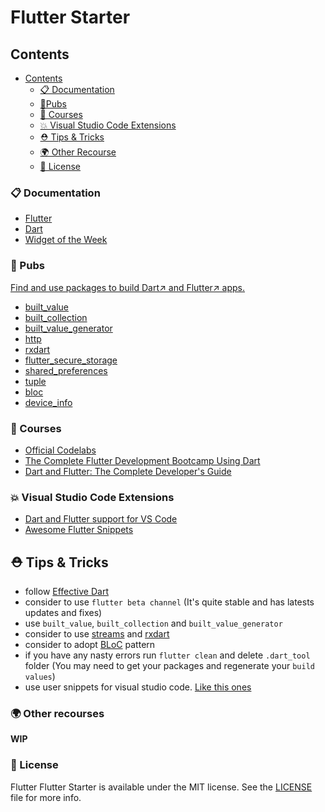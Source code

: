 # Flutter Starter

## Contents

- [Contents](#contents)
  - [📋 Documentation](#-documentation)
  - [🎉Pubs](#-pubs)
  - [🎯 Courses](#-courses)
  - [💥 Visual Studio Code Extensions](#-visual-studio-code-extensions)
  - [⛑ Tips & Tricks](#%e2%9b%91-tips-tricks)
  - [🌍 Other Recourse](#-other-recourses)
  - [📄 License](#-license)

### 📋 Documentation

- [Flutter](https://flutter.dev/docs)
- [Dart](https://dart.dev/guides)
- [Widget of the Week](https://www.youtube.com/playlist?list=PLjxrf2q8roU23XGwz3Km7sQZFTdB996iG)

### 🎉 Pubs

[Find and use packages to build Dart↗ and Flutter↗ apps.](https://pub.dev)

- [built_value](https://pub.dev/packages/built_value)
- [built_collection](https://pub.dev/packages/built_collection)
- [built_value_generator](https://pub.dev/packages/built_value_generator)
- [http](https://pub.dev/packages/http)
- [rxdart](https://pub.dev/packages/rxdart)
- [flutter_secure_storage](https://pub.dev/packages/flutter_secure_storage)
- [shared_preferences](https://pub.dev/packages/shared_preferences)
- [tuple](https://pub.dev/packages/tuple)
- [bloc](https://pub.dev/packages/bloc)
- [device_info](https://pub.dev/packages/device_info)

### 🎯 Courses

- [Official Codelabs](https://flutter.dev/docs/codelabs)
- [The Complete Flutter Development Bootcamp Using Dart](https://www.appbrewery.co/p/flutter-development-bootcamp-with-dart)
- [Dart and Flutter: The Complete Developer's Guide](https://www.udemy.com/course/dart-and-flutter-the-complete-developers-guide/)

### 💥 Visual Studio Code Extensions

- [Dart and Flutter support for VS Code](https://github.com/Dart-Code/Dart-Code)
- [Awesome Flutter Snippets](https://github.com/Nash0x7E2/awesome-flutter-snippets)

## ⛑ Tips & Tricks

- follow [Effective Dart](https://dart.dev/guides/language/effective-dart)
- consider to use `flutter beta channel` (It's quite stable and has latests updates and fixes)
- use `built_value`, `built_collection` and `built_value_generator`
- consider to use [streams](https://dart.dev/tutorials/language/streams) and [rxdart](https://pub.dev/packages/rxdart)
- consider to adopt [BLoC](https://www.youtube.com/watch?v=PLHln7wHgPE&t=1s) pattern
- if you have any nasty errors run `flutter clean` and delete `.dart_tool` folder (You may need to get your packages and regenerate your `build values`)
- use user snippets for visual studio code. [Like this ones]()

###  🌍 Other recourses

**WIP**

### 📄 License

Flutter Flutter Starter is available under the MIT license. See the [LICENSE](https://github.com/minikin/flutter_starter/blob/master/LICENSE) file for more info.
